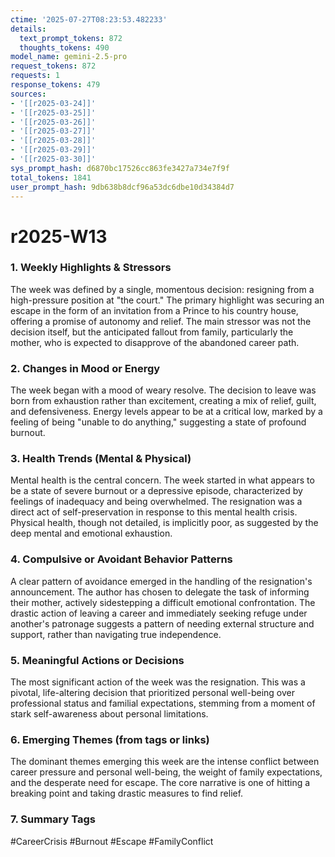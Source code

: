 ```yaml
---
ctime: '2025-07-27T08:23:53.482233'
details:
  text_prompt_tokens: 872
  thoughts_tokens: 490
model_name: gemini-2.5-pro
request_tokens: 872
requests: 1
response_tokens: 479
sources:
- '[[r2025-03-24]]'
- '[[r2025-03-25]]'
- '[[r2025-03-26]]'
- '[[r2025-03-27]]'
- '[[r2025-03-28]]'
- '[[r2025-03-29]]'
- '[[r2025-03-30]]'
sys_prompt_hash: d6870bc17526cc863fe3427a734e7f9f
total_tokens: 1841
user_prompt_hash: 9db638b8dcf96a53dc6dbe10d34384d7
---
```

# r2025-W13

### 1. Weekly Highlights & Stressors
The week was defined by a single, momentous decision: resigning from a high-pressure position at "the court." The primary highlight was securing an escape in the form of an invitation from a Prince to his country house, offering a promise of autonomy and relief. The main stressor was not the decision itself, but the anticipated fallout from family, particularly the mother, who is expected to disapprove of the abandoned career path.

### 2. Changes in Mood or Energy
The week began with a mood of weary resolve. The decision to leave was born from exhaustion rather than excitement, creating a mix of relief, guilt, and defensiveness. Energy levels appear to be at a critical low, marked by a feeling of being "unable to do anything," suggesting a state of profound burnout.

### 3. Health Trends (Mental & Physical)
Mental health is the central concern. The week started in what appears to be a state of severe burnout or a depressive episode, characterized by feelings of inadequacy and being overwhelmed. The resignation was a direct act of self-preservation in response to this mental health crisis. Physical health, though not detailed, is implicitly poor, as suggested by the deep mental and emotional exhaustion.

### 4. Compulsive or Avoidant Behavior Patterns
A clear pattern of avoidance emerged in the handling of the resignation's announcement. The author has chosen to delegate the task of informing their mother, actively sidestepping a difficult emotional confrontation. The drastic action of leaving a career and immediately seeking refuge under another's patronage suggests a pattern of needing external structure and support, rather than navigating true independence.

### 5. Meaningful Actions or Decisions
The most significant action of the week was the resignation. This was a pivotal, life-altering decision that prioritized personal well-being over professional status and familial expectations, stemming from a moment of stark self-awareness about personal limitations.

### 6. Emerging Themes (from tags or links)
The dominant themes emerging this week are the intense conflict between career pressure and personal well-being, the weight of family expectations, and the desperate need for escape. The core narrative is one of hitting a breaking point and taking drastic measures to find relief.

### 7. Summary Tags
#CareerCrisis #Burnout #Escape #FamilyConflict